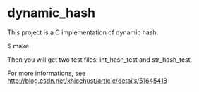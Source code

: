 # dynamic_hash
This project is a C implementation of dynamic hash.

$ make

Then you will get two test files: int_hash_test and str_hash_test.

For more informations, see http://blog.csdn.net/xhjcehust/article/details/51645418 
